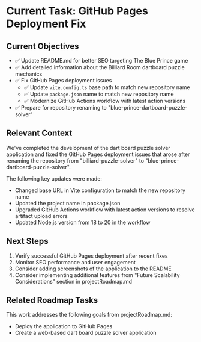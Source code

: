 # Current Task: GitHub Pages Deployment Fix

## Current Objectives
- ✅ Update README.md for better SEO targeting The Blue Prince game
- ✅ Add detailed information about the Billiard Room dartboard puzzle mechanics
- ✅ Fix GitHub Pages deployment issues
  - ✅ Update `vite.config.ts` base path to match new repository name
  - ✅ Update `package.json` name to match new repository name
  - ✅ Modernize GitHub Actions workflow with latest action versions
- ✅ Prepare for repository renaming to "blue-prince-dartboard-puzzle-solver"

## Relevant Context
We've completed the development of the dart board puzzle solver application and fixed the GitHub Pages deployment issues that arose after renaming the repository from "billiard-puzzle-solver" to "blue-prince-dartboard-puzzle-solver".

The following key updates were made:
- Changed base URL in Vite configuration to match the new repository name
- Updated the project name in package.json
- Upgraded GitHub Actions workflow with latest action versions to resolve artifact upload errors
- Updated Node.js version from 18 to 20 in the workflow

## Next Steps
1. Verify successful GitHub Pages deployment after recent fixes
2. Monitor SEO performance and user engagement
3. Consider adding screenshots of the application to the README
4. Consider implementing additional features from "Future Scalability Considerations" section in projectRoadmap.md

## Related Roadmap Tasks
This work addresses the following goals from projectRoadmap.md:
- Deploy the application to GitHub Pages
- Create a web-based dart board puzzle solver application
